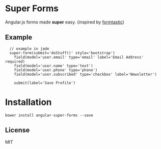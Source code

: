 # Super Forms

Angular.js forms made **super** easy. (inspired by [formtastic](https://github.com/justinfrench/formtastic))

## Example

```jade
  // example in jade
  super-form(submit='doStuff()' style='bootstrap')
    field(model='user.email' type='email' label='Email Address' required)
    field(model='user.name' type='text')
    field(model='user.phone' type='phone')
    field(model='user.subscribed' type='checkbox' label='Newsletter')

    submit(label='Save Profile')
```

# Installation

```
bower install angular-super-forms --save
```

## License

MIT
